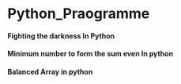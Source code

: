 # Python_Praogramme


#### Fighting the darkness In Python
#### Minimum number to form the sum even In python
#### Balanced Array in python
